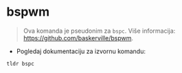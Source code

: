 # bspwm

> Ova komanda je pseudonim za `bspc`.
> Više informacija: <https://github.com/baskerville/bspwm>.

- Pogledaj dokumentaciju za izvornu komandu:

`tldr bspc`
